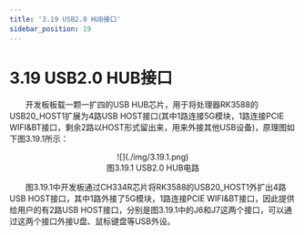 ```yaml
---
title: '3.19 USB2.0 HUB接口'
sidebar_position: 19
---
```


# 3.19 USB2.0 HUB接口

&emsp;&emsp;开发板板载一颗一扩四的USB HUB芯片，用于将处理器RK3588的USB20_HOST1扩展为4路USB HOST接口(其中1路连接5G模块，1路连接PCIE WIFI&BT接口，剩余2路以HOST形式留出来，用来外接其他USB设备)，原理图如下图3.19.1所示：

<center>
![](./img/3.19.1.png)<br />
图3.19.1 USB2.0 HUB电路
</center>

&emsp;&emsp;图3.19.1中开发板通过CH334R芯片将RK3588的USB20_HOST1外扩出4路USB HOST接口，其中1路外接了5G模块，1路连接PCIE WIFI&BT接口，因此提供给用户的有2路USB HOST接口，分别是图3.19.1中的J6和J7这两个接口，可以通过这两个接口外接U盘、鼠标键盘等USB外设。
